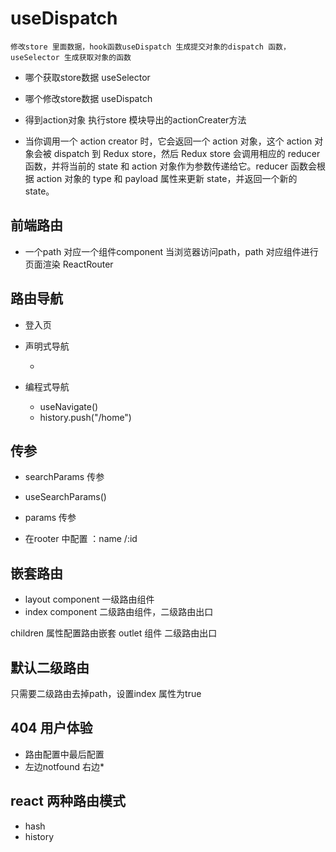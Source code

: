 # useDispatch
    修改store 里面数据，hook函数useDispatch 生成提交对象的dispatch 函数，useSelector 生成获取对象的函数

- 哪个获取store数据
  useSelector
- 哪个修改store数据
  useDispatch
- 得到action对象
  执行store 模块导出的actionCreater方法

- 当你调用一个 action creator 时，它会返回一个 action 对象，这个 action 对象会被 dispatch 到 Redux store，然后 Redux store 会调用相应的 reducer 函数，并将当前的 state 和 action 对象作为参数传递给它。reducer 函数会根据 action 对象的 type 和 payload 属性来更新 state，并返回一个新的 state。

## 前端路由
- 一个path 对应一个组件component 当浏览器访问path，path 对应组件进行页面渲染
ReactRouter

## 路由导航
- 登入页

- 声明式导航
  - <Link to = "/home">
- 编程式导航
  - useNavigate()
  - history.push("/home")
## 传参
- searchParams 传参
- useSearchParams()

- params 传参
- 在rooter 中配置 ：name /:id

## 嵌套路由
- layout component 一级路由组件
- index component 二级路由组件，二级路由出口

children 属性配置路由嵌套
outlet 组件 二级路由出口
## 默认二级路由

只需要二级路由去掉path，设置index 属性为true
 
## 404 用户体验
- 路由配置中最后配置
- 左边notfound 右边*

## react 两种路由模式
- hash
- history